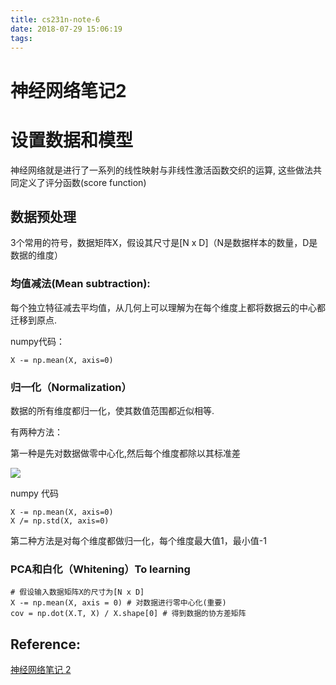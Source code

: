 ```yaml
---
title: cs231n-note-6
date: 2018-07-29 15:06:19
tags:
---
```


# 神经网络笔记2

# 设置数据和模型

神经网络就是进行了一系列的线性映射与非线性激活函数交织的运算, 这些做法共同定义了评分函数(score function)

## 数据预处理

3个常用的符号，数据矩阵X，假设其尺寸是[N x D]（N是数据样本的数量，D是数据的维度）


### 均值减法(Mean subtraction):

每个独立特征减去平均值，从几何上可以理解为在每个维度上都将数据云的中心都迁移到原点.

numpy代码：

```
X -= np.mean(X, axis=0)
```

### 归一化（Normalization）

数据的所有维度都归一化，使其数值范围都近似相等.

有两种方法：

第一种是先对数据做零中心化,然后每个维度都除以其标准差

![](https://pic2.zhimg.com/80/e743b6777775b1671c3b5503d7afbbc4_hd.jpg)


numpy 代码

```
X -= np.mean(X, axis=0)
X /= np.std(X, axis=0)
```

第二种方法是对每个维度都做归一化，每个维度最大值1，最小值-1


### PCA和白化（Whitening）To learning

```
# 假设输入数据矩阵X的尺寸为[N x D]
X -= np.mean(X, axis = 0) # 对数据进行零中心化(重要)
cov = np.dot(X.T, X) / X.shape[0] # 得到数据的协方差矩阵
```


## Reference:

[神经网络笔记 2](https://zhuanlan.zhihu.com/p/21560667)
